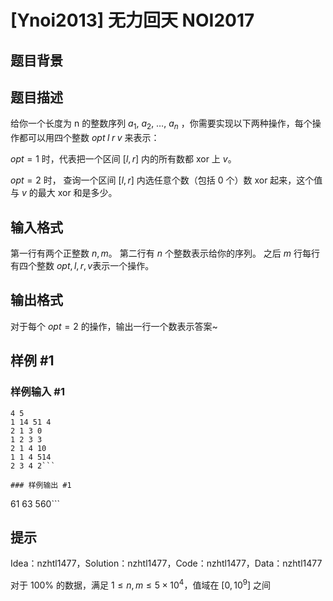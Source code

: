 # [Ynoi2013] 无力回天 NOI2017

## 题目背景



## 题目描述

给你一个长度为 n 的整数序列 $a_1$, $a_2$, $\ldots$, $a_n$ ，你需要实现以下两种操作，每个操作都可以用四个整数 $opt\;l\;r\;v$ 来表示：

$opt=1$ 时，代表把一个区间 $[l,r]$ 内的所有数都 xor 上 $v$。

$opt=2$ 时， 查询一个区间  $[l,r]$ 内选任意个数（包括 $0$ 个）数 xor 起来，这个值与 $v$ 的最大 xor 和是多少。

## 输入格式

第一行有两个正整数 $n,m$。
第二行有 $n$ 个整数表示给你的序列。 
之后 $m$ 行每行有四个整数 $opt, l, r, v$表示一个操作。

## 输出格式

对于每个 $opt=2$ 的操作，输出一行一个数表示答案~

## 样例 #1

### 样例输入 #1
```
4 5
1 14 51 4
2 1 3 0
1 2 3 3
2 1 4 10
1 1 4 514
2 3 4 2```

### 样例输出 #1

```
61
63
560```

## 提示

Idea：nzhtl1477，Solution：nzhtl1477，Code：nzhtl1477，Data：nzhtl1477

对于 $100\%$ 的数据，满足 $1 \le n , m \le 5 \times 10^4$，值域在 $[0,10^9]$ 之间

